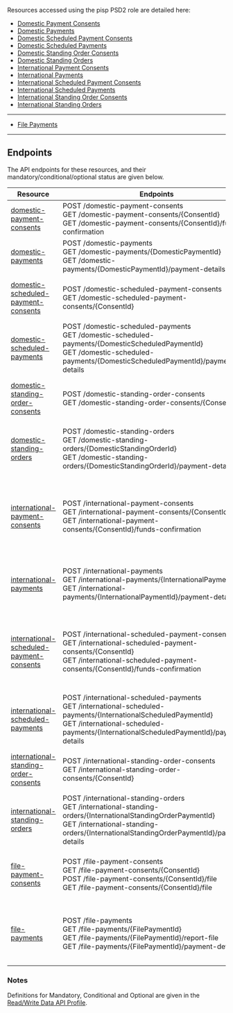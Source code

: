 Resources accessed using the pisp PSD2 role are detailed here:

* [Domestic Payment Consents](domestic-payment-consents.md)
* [Domestic Payments](domestic-payments.md)
* [Domestic Scheduled Payment Consents](domestic-scheduled-payment-consents.md)
* [Domestic Scheduled Payments](domestic-scheduled-payments.md)
* [Domestic Standing Order Consents](domestic-standing-order-consents.md)
* [Domestic Standing Orders](domestic-standing-orders.md)
* [International Payment Consents](international-payment-consents.md)
* [International Payments](international-payments.md)
* [International Scheduled Payment Consents](international-scheduled-payment-consents.md)
* [International Scheduled Payments](international-scheduled-payments.md)
* [International Standing Order Consents](international-standing-order-consents.md)
* [International Standing Orders](international-standing-orders.md)

---

* [File Payments](File%20Payments.md)

---

## Endpoints

The API endpoints for these resources, and their mandatory/conditional/optional status are given below.

| Resource |Endpoints |Mandatory? |
| --- |--- |---|
| [domestic-payment-consents](domestic-payment-consents.md) |POST /domestic-payment-consents<br>GET /domestic-payment-consents/{ConsentId}<br>GET /domestic-payment-consents/{ConsentId}/funds-confirmation |Mandatory<br>Mandatory<br>Mandatory |
| [domestic-payments](domestic-payments.md) |POST /domestic-payments<br>GET /domestic-payments/{DomesticPaymentId}<br>GET /domestic-payments/{DomesticPaymentId}/payment-details |Mandatory<br>Mandatory<br>Optional |
| [domestic-scheduled-payment-consents](domestic-scheduled-payment-consents.md) |POST /domestic-scheduled-payment-consents<br>GET /domestic-scheduled-payment-consents/{ConsentId} |Conditional<br>Mandatory (if resource POST implemented) |
| [domestic-scheduled-payments](domestic-scheduled-payments.md) |POST /domestic-scheduled-payments<br>GET /domestic-scheduled-payments/{DomesticScheduledPaymentId}<br>GET /domestic-scheduled-payments/{DomesticScheduledPaymentId}/payment-details |Conditional<br>Mandatory (if resource POST implemented)<br>Optional |
| [domestic-standing-order-consents](domestic-standing-order-consents.md) |POST /domestic-standing-order-consents<br>GET /domestic-standing-order-consents/{ConsentId} |Conditional<br>Mandatory (if resource POST implemented) |
| [domestic-standing-orders](domestic-standing-orders.md) |POST /domestic-standing-orders<br>GET /domestic-standing-orders/{DomesticStandingOrderId}<br>GET /domestic-standing-orders/{DomesticStandingOrderId}/payment-details |Conditional<br>Mandatory (if resource POST implemented)<br>Optional |
| [international-payment-consents](international-payment-consents.md) |POST /international-payment-consents<br>GET /international-payment-consents/{ConsentId}<br>GET /international-payment-consents/{ConsentId}/funds-confirmation |Conditional<br>Mandatory (if resource POST implemented)<br>Mandatory (if resource POST implemented) |
| [international-payments](international-payments.md) |POST /international-payments<br>GET /international-payments/{InternationalPaymentId}<br>GET /international-payments/{InternationalPaymentId}/payment-details |Conditional<br>Mandatory (if resource POST implemented)<br>Optional |
| [international-scheduled-payment-consents](international-scheduled-payment-consents.md) |POST /international-scheduled-payment-consents<br>GET /international-scheduled-payment-consents/{ConsentId}<br>GET /international-scheduled-payment-consents/{ConsentId}/funds-confirmation |Conditional<br>Mandatory (if resource POST implemented)<br>Mandatory (if resource POST implemented) |
| [international-scheduled-payments](international-scheduled-payments.md) |POST /international-scheduled-payments<br>GET /international-scheduled-payments/{InternationalScheduledPaymentId}<br>GET /international-scheduled-payments/{InternationalScheduledPaymentId}/payment-details |Conditional<br>Mandatory (if resource POST implemented)<br>Optional |
| [international-standing-order-consents](international-standing-order-consents.md) |POST /international-standing-order-consents<br>GET /international-standing-order-consents/{ConsentId} |Conditional<br>Mandatory (if resource POST implemented) |
| [international-standing-orders](international-standing-orders.md) |POST /international-standing-orders<br>GET /international-standing-orders/{InternationalStandingOrderPaymentId}<br>GET /international-standing-orders/{InternationalStandingOrderPaymentId}/payment-details |Conditional<br>Mandatory (if resource POST implemented)<br>Optional |
| [file-payment-consents](file-payment-consents.md) |POST /file-payment-consents<br>GET /file-payment-consents/{ConsentId}<br>POST /file-payment-consents/{ConsentId}/file<br>GET /file-payment-consents/{ConsentId}/file |Conditional<br>Conditional<br>Mandatory (if resource POST implemented) |<br>Conditional
| [file-payments](file-payments.md) |POST /file-payments<br>GET /file-payments/{FilePaymentId}<br>GET /file-payments/{FilePaymentId}/report-file<br>GET /file-payments/{FilePaymentId}/payment-details |Conditional<br>Mandatory (if resource POST implemented)<br>Conditional<br>Optional |

### Notes

Definitions for Mandatory, Conditional and Optional are given in the [Read/Write Data API Profile](../../profiles/read-write-data-api-profile.md#categorisation-of-implementation-requirements).